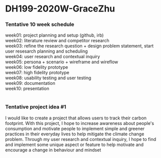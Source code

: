 # DH199-2020W-GraceZhu

### Tentative 10 week schedule <br> 
week01: project planning and setup (github, irb)<br>
week02: literature review and competitor research <br>
week03: refine the research question + design problem statement, start user resesarch planning and scheduling <br>
week04: user research and contextual inquiry <br>
week05: persona + scenario + wireframe and wireflow <br>
week06: low fidelity prototype <br>
week07: high fidelity prototype <br>
week08: usability testing and user testing <br>
week09: documentation <br>
week10: presentation <br> <br> 

### Tentative project idea #1 <br>
I would like to create a project that allows users to track their carbon footprint. With this project, I hope to increase awareness about people's consumption and motivate people to implement simple and greener practices in their everyday lives to help mitigate the climate change problem. Through my user research and contextual inquiry, I hope to find and implement some unique aspect or feature to help motivate and encourage a change in behaviour and mindset <br> <br> 
